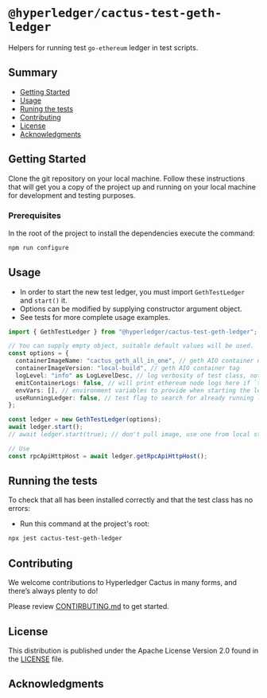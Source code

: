 # `@hyperledger/cactus-test-geth-ledger`

Helpers for running test `go-ethereum` ledger in test scripts.

## Summary

- [Getting Started](#getting-started)
- [Usage](#usage)
- [Runing the tests](#running-the-tests)
- [Contributing](#contributing)
- [License](#license)
- [Acknowledgments](#acknowledgments)

## Getting Started

Clone the git repository on your local machine. Follow these instructions that will get you a copy of the project up and running on
your local machine for development and testing purposes.

### Prerequisites

In the root of the project to install the dependencies execute the command:

```sh
npm run configure
```

## Usage

- In order to start the new test ledger, you must import `GethTestLedger` and `start()` it.
- Options can be modified by supplying constructor argument object.
- See tests for more complete usage examples.

```typescript
import { GethTestLedger } from "@hyperledger/cactus-test-geth-ledger";

// You can supply empty object, suitable default values will be used.
const options = {
  containerImageName: "cactus_geth_all_in_one", // geth AIO container name
  containerImageVersion: "local-build", // geth AIO container tag
  logLevel: "info" as LogLevelDesc, // log verbosity of test class, not ethereum node!
  emitContainerLogs: false, // will print ethereum node logs here if `true`
  envVars: [], // environment variables to provide when starting the ledger
  useRunningLedger: false, // test flag to search for already running ledger instead of starting new one (only for development)
};

const ledger = new GethTestLedger(options);
await ledger.start();
// await ledger.start(true); // don't pull image, use one from local storage

// Use
const rpcApiHttpHost = await ledger.getRpcApiHttpHost();
```

## Running the tests

To check that all has been installed correctly and that the test class has no errors:

- Run this command at the project's root:

```sh
npx jest cactus-test-geth-ledger
```

## Contributing

We welcome contributions to Hyperledger Cactus in many forms, and there’s always plenty to do!

Please review [CONTIRBUTING.md](../../CONTRIBUTING.md) to get started.

## License

This distribution is published under the Apache License Version 2.0 found in the [LICENSE](../../LICENSE) file.

## Acknowledgments
